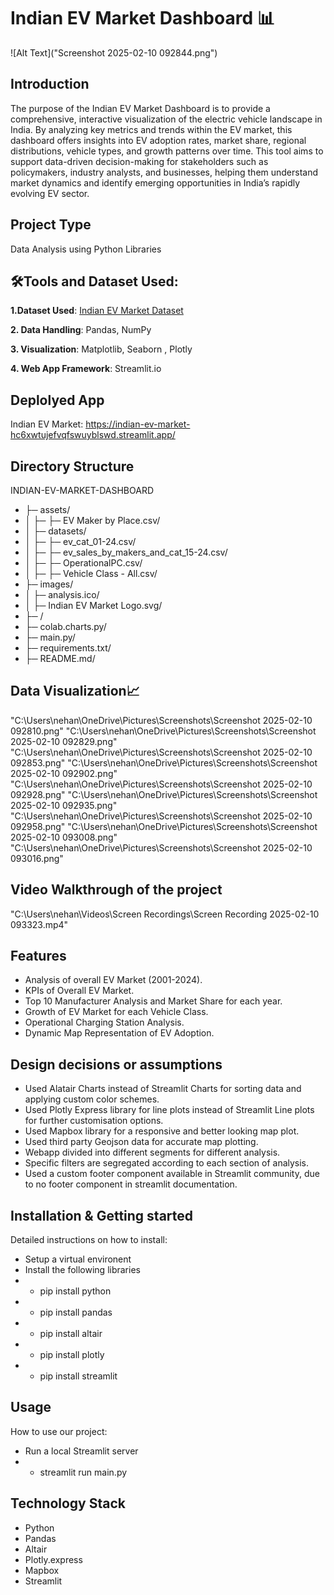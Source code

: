 # Indian EV Market Dashboard 📊
![Alt Text]("Screenshot 2025-02-10 092844.png")


## Introduction
The purpose of the Indian EV Market Dashboard is to provide a comprehensive, interactive visualization of the electric vehicle landscape in India. By analyzing key metrics and trends within the EV market, this dashboard offers insights into EV adoption rates, market share, regional distributions, vehicle types, and growth patterns over time. This tool aims to support data-driven decision-making for stakeholders such as policymakers, industry analysts, and businesses, helping them understand market dynamics and identify emerging opportunities in India’s rapidly evolving EV sector.

## Project Type
Data Analysis using Python Libraries

## 🛠**Tools and Dataset Used:**
**1.Dataset Used**: [Indian EV Market Dataset](https://www.kaggle.com/datasets/srinrealyf/india-ev-market-data)

**2. Data Handling**: Pandas, NumPy

**3. Visualization**: Matplotlib, Seaborn , Plotly

**4. Web App Framework**: Streamlit.io


## Deplolyed App
Indian EV Market: https://indian-ev-market-hc6xwtujefvqfswuyblswd.streamlit.app/

## Directory Structure
INDIAN-EV-MARKET-DASHBOARD
- ├─ assets/
- │  ├─ ├─ EV Maker by Place.csv/
- │  ├─ datasets/
- │  ├─ ├─ ev_cat_01-24.csv/
- │  ├─ ├─ ev_sales_by_makers_and_cat_15-24.csv/
- │  ├─ ├─ OperationalPC.csv/
- │  ├─ ├─ Vehicle Class - All.csv/
- ├─ images/
- │  ├─ analysis.ico/
- │  ├─ Indian EV Market Logo.svg/
- ├─ /
- ├─ colab.charts.py/
- ├─ main.py/
- ├─ requirements.txt/
- ├─ README.md/


## **Data Visualization**📈
"C:\Users\nehan\OneDrive\Pictures\Screenshots\Screenshot 2025-02-10 092810.png"
"C:\Users\nehan\OneDrive\Pictures\Screenshots\Screenshot 2025-02-10 092829.png"
"C:\Users\nehan\OneDrive\Pictures\Screenshots\Screenshot 2025-02-10 092853.png"
"C:\Users\nehan\OneDrive\Pictures\Screenshots\Screenshot 2025-02-10 092902.png"
"C:\Users\nehan\OneDrive\Pictures\Screenshots\Screenshot 2025-02-10 092928.png"
"C:\Users\nehan\OneDrive\Pictures\Screenshots\Screenshot 2025-02-10 092935.png"
"C:\Users\nehan\OneDrive\Pictures\Screenshots\Screenshot 2025-02-10 092958.png"
"C:\Users\nehan\OneDrive\Pictures\Screenshots\Screenshot 2025-02-10 093008.png"
"C:\Users\nehan\OneDrive\Pictures\Screenshots\Screenshot 2025-02-10 093016.png"
## Video Walkthrough of the project

"C:\Users\nehan\Videos\Screen Recordings\Screen Recording 2025-02-10 093323.mp4"


## Features
- Analysis of overall EV Market (2001-2024).
- KPIs of Overall EV Market.
- Top 10 Manufacturer Analysis and Market Share for each year.
- Growth of EV Market for each Vehicle Class.
- Operational Charging Station Analysis.
- Dynamic Map Representation of EV Adoption.

## Design decisions or assumptions
- Used Alatair Charts instead of Streamlit Charts for sorting data and applying custom color schemes.
- Used Plotly Express library for line plots instead of Streamlit Line plots for further customisation options.
- Used Mapbox library for a responsive and better looking map plot.
- Used third party Geojson data for accurate map plotting.
- Webapp divided into different segments for different analysis.
- Specific filters are segregated according to each section of analysis.
- Used a custom footer component available in Streamlit community, due to no footer component in streamlit documentation.

## Installation & Getting started
Detailed instructions on how to install:

- Setup a virtual environent
- Install the following libraries
- - pip install python
- - pip install pandas
- - pip install altair
- - pip install plotly
- - pip install streamlit

## Usage
How to use our project:
- Run a local Streamlit server
- - streamlit run main.py

## Technology Stack
- Python
- Pandas
- Altair
- Plotly.express
- Mapbox
- Streamlit
